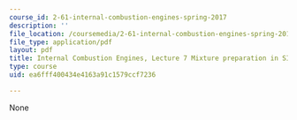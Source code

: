 ```yaml
---
course_id: 2-61-internal-combustion-engines-spring-2017
description: ''
file_location: /coursemedia/2-61-internal-combustion-engines-spring-2017/ea6fff400434e4163a91c1579ccf7236_MIT2_61S17_lec7.pdf
file_type: application/pdf
layout: pdf
title: Internal Combustion Engines, Lecture 7 Mixture preparation in SI engines
type: course
uid: ea6fff400434e4163a91c1579ccf7236

---
```

None